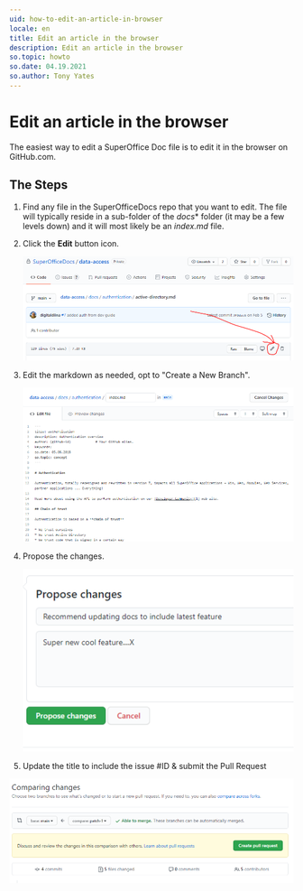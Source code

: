 ```yaml
---
uid: how-to-edit-an-article-in-browser
locale: en
title: Edit an article in the browser
description: Edit an article in the browser
so.topic: howto
so.date: 04.19.2021
so.author: Tony Yates
---
```


# Edit an article in the browser

The easiest way to edit a SuperOffice Doc file is to edit it in the browser on GitHub.com.

## The Steps

1. Find any file in the SuperOfficeDocs repo that you want to edit. The file will typically reside in a sub-folder of the *docs** folder (it may be a few levels down) and it will most likely be an *index.md* file.

2. Click the **Edit** button icon.

    ![Edit article in browser][img1]

3. Edit the markdown as needed, opt to "Create a New Branch".

    ![Edit Markdown in browser][img2]

4. Propose the changes.

    ![Edit Markdown in browser][img3]

5. Update the title to include the issue #ID & submit the Pull Request

  ![Edit Markdown in browser][img4]

<!-- Referenced links-->

<!-- Referenced images-->
[img1]: media/edit-article-on-github.png
[img2]: media/edit-markdown-on-github.png
[img3]: media/propose-changes-on-github.png
[img4]: media/create-pull-request-on-github.png

